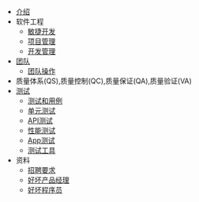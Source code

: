 * [介绍](README.md)
* 软件工程
  * [敏捷开发](dev/agile.md)
  * [项目管理](dev/project.md)
  * [开发管理](dev/mgr.md)
* [团队](team/README.md)
  * [团队操作](team/operation.md)
* 质量体系(QS),质量控制(QC),质量保证(QA),质量验证(VA)
* [测试](test/SUMMARY.md)
  * [测试和用例](test/intro.md)
  * [单元测试](test/UT.md)
  * [API测试](test/api.md)
  * [性能测试](test/performance.md)
  * [App测试](test/app.md)
  * [测试工具](test/tool.md)
* 资料
  * [招聘要求](material/hire.md)
  * [好坏产品经理](material/pm.md)
  * [好坏程序员](material/se.md)
